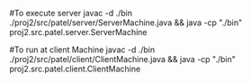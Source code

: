 #To execute server
javac -d ./bin ./proj2/src/patel/server/ServerMachine.java && java -cp "./bin" proj2.src.patel.server.ServerMachine

#To run at client Machine
javac -d ./bin ./proj2/src/patel/client/ClientMachine.java && java -cp "./bin" proj2.src.patel.client.ClientMachine
